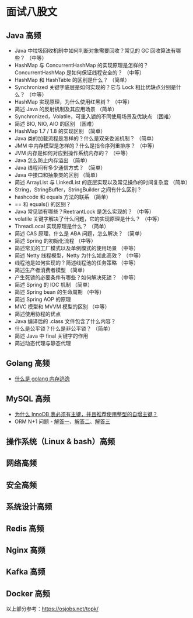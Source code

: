 # 面试八股文

## Java 高频
* Java 中垃圾回收机制中如何判断对象需要回收？常见的 GC 回收算法有哪些？ （中等）
* HashMap 与 ConcurrentHashMap 的实现原理是怎样的？ConcurrentHashMap 是如何保证线程安全的？ （中等）
* HashMap 和 HashTable 的区别是什么？   （简单）
* Synchronized 关键字底层是如何实现的？它与 Lock 相比优缺点分别是什么？ （中等）
* HashMap 实现原理，为什么使用红黑树？  （中等）
* 简述 Java 的反射机制及其应用场景  （简单）
* Synchronized，Volatile，可重入锁的不同使用场景及优缺点    （困难）
* 简述 BIO, NIO, AIO 的区别  （困难）
* HashMap 1.7 / 1.8 的实现区别  （简单）
* Java 类的加载流程是怎样的？什么是双亲委派机制？  （简单）
* JMM 中内存模型是怎样的？什么是指令序列重排序？  （中等）
* JVM 内存是如何对应到操作系统内存的？  （中等）
* Java 怎么防止内存溢出  （简单）
* Java 线程间有多少通信方式？  （简单）
* Java 中接口和抽象类的区别  （简单）
* 简述 ArrayList 与 LinkedList 的底层实现以及常见操作的时间复杂度  （简单）
* String，StringBuffer，StringBuilder 之间有什么区别？
* hashcode 和 equals 方法的联系  （简单）
* == 和 equals() 的区别？
* Java 常见锁有哪些？ReetrantLock 是怎么实现的？  （中等）
* volatile 关键字解决了什么问题，它的实现原理是什么？  （中等）
* ThreadLocal 实现原理是什么？  （简单）
* 简述 CAS 原理，什么是 ABA 问题，怎么解决？  （简单）
* 简述 Spring 的初始化流程  （中等）
* 简述常见的工厂模式以及单例模式的使用场景  （中等）
* 简述 Netty 线程模型，Netty 为什么如此高效？  （中等）
* 线程池是如何实现的？简述线程池的任务策略  （中等）
* 简述生产者消费者模型  （简单）
* 产生死锁的必要条件有哪些？如何解决死锁？  （中等）
* 简述 Spring 的 IOC 机制  （简单）
* 简述 Spring bean 的生命周期  （中等）
* 简述 Spring AOP 的原理
* MVC 模型和 MVVM 模型的区别  （中等）
* 简述使用协程的优点
* Java 编译后的 .class 文件包含了什么内容？
* 什么是公平锁？什么是非公平锁？  （简单）
* 简述 Java 中 final 关键字的作用
* 简述动态代理与静态代理

## Golang 高频
* [什么是 golang 内存逃逸](./../Computer%20System%20Layer/内存与程序.md#内存逃逸)

## MySQL 高频
* [为什么 InnoDB 表必须有主键，并且推荐使用整型的自增主键？](https://blog.csdn.net/weixin_41699562/article/details/104139458)
* ORM N+1 问题 - [解答一](https://segmentfault.com/a/1190000039421843)、[解答二](https://www.cnblogs.com/google4y/p/3455534.html)、[解答三](https://zhuanlan.zhihu.com/p/27323883)

## 操作系统（Linux & bash）高频

## 网络高频

## 安全高频

## 系统设计高频

## Redis 高频

## Nginx 高频

## Kafka 高频

## Docker 高频



以上部分参考：https://osjobs.net/topk/  
